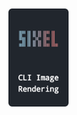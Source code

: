 

<br>

<div align = center>

[<img
    width = 120
    src = 'https://raw.githubusercontent.com/Pordeno/.GitHub/main/Resources/Sixel.png'
/>][Sixel]

</div>

<br>


<!----------------------------------------------------------------------------->

[Sixel]: https://github.com/Pordeno/Sixel
